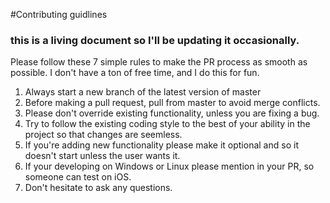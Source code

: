 #Contributing guidlines

### this is a living document so I'll be updating it occasionally.
Please follow these 7 simple rules to make the PR process as smooth as possible.
I don't have a ton of free time, and I do this for fun.

 1. Always start a new branch of the latest version of master
 1. Before making a pull request, pull from master to avoid merge conflicts.
 1. Please don't override existing functionality, unless you are fixing a bug.
 1. Try to follow the existing coding style to the best of your ability in the project so that changes are seemless.
 1. If you're adding new functionality please make it optional and so it doesn't start unless the user wants it.
 1. If your developing on Windows or Linux please mention in your PR, so someone can test on iOS.
 1. Don't hesitate to ask any questions.